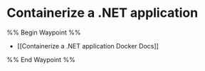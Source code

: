 # Containerize a .NET application

%% Begin Waypoint %%
- [[Containerize a .NET application  Docker Docs]]

%% End Waypoint %%
 